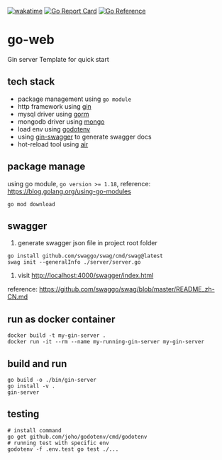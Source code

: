 [![wakatime](https://wakatime.com/badge/github/pascallin/gin-template.svg)](https://wakatime.com/badge/github/pascallin/gin-template)
[![Go Report Card](https://goreportcard.com/badge/github.com/pascallin/gin-template)](https://goreportcard.com/report/github.com/pascallin/gin-template)
[![Go Reference](https://pkg.go.dev/badge/github.com/pascallin/gin-template.svg)](https://pkg.go.dev/github.com/pascallin/gin-template)

# go-web

Gin server Template for quick start

## tech stack

* package management using `go module`
* http framework using [gin](https://github.com/gin-gonic/gin)
* mysql driver using [gorm](https://github.com/go-gorm/gorm)
* mongodb driver using [mongo](https://github.com/mongodb/mongo-go-driver)
* load env using [godotenv](https://github.com/joho/godotenv)
* using [gin-swagger](https://github.com/swaggo/gin-swagger) to generate swagger docs
* hot-reload tool using [air](https://github.com/cosmtrek/air)

## package manage

using go module, `go version >= 1.18`, reference: <https://blog.golang.org/using-go-modules>

```shell
go mod download
```

## swagger

1. generate swagger json file in project root folder

```shell
go install github.com/swaggo/swag/cmd/swag@latest
swag init --generalInfo ./server/server.go
```

1. visit <http://localhost:4000/swagger/index.html>

reference: <https://github.com/swaggo/swag/blob/master/README_zh-CN.md>

## run as docker container

```shell
docker build -t my-gin-server .
docker run -it --rm --name my-running-gin-server my-gin-server
```

## build and run

```shell
go build -o ./bin/gin-server
go install -v .
gin-server
```

## testing

```shell
# install command
go get github.com/joho/godotenv/cmd/godotenv
# running test with specific env
godotenv -f .env.test go test ./...
```

